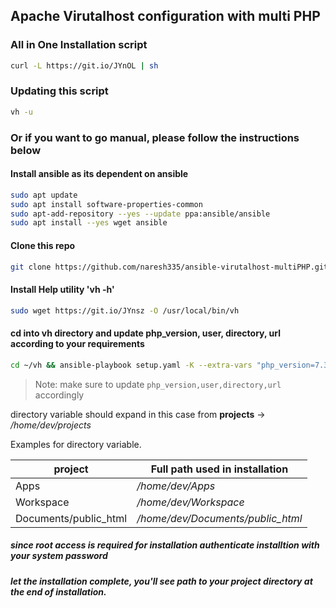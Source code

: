 ## Apache Virutalhost configuration with multi PHP

### All in One Installation script

```sh
curl -L https://git.io/JYnOL | sh
```

### Updating this script 

```sh
vh -u
```

### Or if you want to go manual, please follow the instructions below

#### Install ansible as its dependent on ansible 
  
```sh
sudo apt update
sudo apt install software-properties-common
sudo apt-add-repository --yes --update ppa:ansible/ansible
sudo apt install --yes wget ansible
```

#### Clone this repo
```sh
git clone https://github.com/naresh335/ansible-virutalhost-multiPHP.git ~/vh 
```

#### Install Help utility 'vh -h'
```sh
sudo wget https://git.io/JYnsz -O /usr/local/bin/vh
```

#### cd into vh directory and update php_version, user, directory, url according to your requirements
```sh
cd ~/vh && ansible-playbook setup.yaml -K --extra-vars "php_version=7.3 user=dev directory=projects url=app.test"
```
> Note: make sure to update `php_version,user,directory,url` accordingly

directory variable should expand in this case from **projects** -> */home/dev/projects*

Examples for directory variable.

| project | Full path used in installation |
| ------ | ------ |
| Apps | */home/dev/Apps* |
| Workspace | */home/dev/Workspace* |
| Documents/public_html | */home/dev/Documents/public_html* |


##### since root access is required for installation authenticate installtion with your system password

##### let the installation complete, you'll see path to your project directory at the end of installation.
